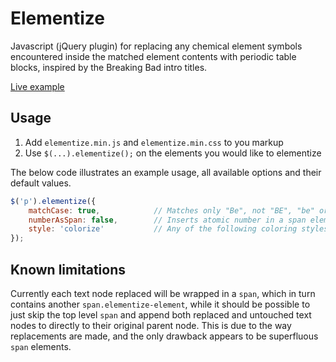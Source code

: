 # Elementize

Javascript (jQuery plugin) for replacing any chemical element symbols encountered inside the matched element contents with periodic table blocks, inspired by the Breaking Bad intro titles.

[Live example](http://dessibelle.github.io/elementize/example.html)

## Usage

1. Add `elementize.min.js` and `elementize.min.css` to you markup
2. Use `$(...).elementize();` on the elements you would like to elementize 

The below code illustrates an example usage, all available options and their default values.

```javascript
$('p').elementize({
    matchCase: true,            // Matches only "Be", not "BE", "be" or "bE"
    numberAsSpan: false,        // Inserts atomic number in a span element rather than data-attribute and :after pseudo-element
    style: 'colorize'           // Any of the following coloring styles: 'colorize', 'breaking-bad', 'clear'
});
```

## Known limitations

Currently each text node replaced will be wrapped in a `span`, which in turn contains another `span.elementize-element`, while it should be possible to just skip the top level `span` and append both replaced and untouched text nodes to directly to their original parent node. This is due to the way replacements are made, and the only drawback appears to be superfluous `span` elements.
